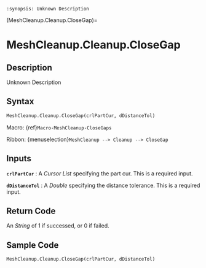 ```{module} MeshCleanup.Cleanup.CloseGap()
:synopsis: Unknown Description
```

(MeshCleanup.Cleanup.CloseGap)=

# MeshCleanup.Cleanup.CloseGap

## Description

Unknown Description

## Syntax

```python
MeshCleanup.Cleanup.CloseGap(crlPartCur, dDistanceTol)
```

Macro: {ref}`Macro-MeshCleanup-CloseGaps`

Ribbon: {menuselection}`MeshCleanup --> Cleanup --> CloseGap`

## Inputs

**`crlPartCur`**
: A _Cursor List_ specifying the part cur. This is a required input.

**`dDistanceTol`**
: A _Double_ specifying the distance tolerance. This is a required input.

## Return Code

An _String_ of 1 if successed, or 0 if failed.

## Sample Code

```python
MeshCleanup.Cleanup.CloseGap(crlPartCur, dDistanceTol)
```
